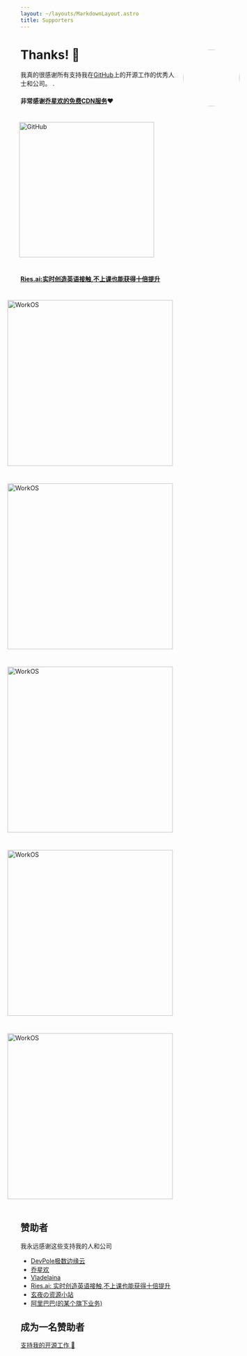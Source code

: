 ```yaml
---
layout: ~/layouts/MarkdownLayout.astro
title: Supporters
---
```


<style is:inline>
.reward-price {
	font-size: 14px;
	position: relative;
	bottom: 2px;
	left: 2px;
	letter-spacing: 0;
}

#thanks-gif {
	margin-top: 30px;
	margin-left: 20px;
	border-radius: 50%;
}

.sponsor {
	box-sizing: border-box;
	display: inline-block;
	vertical-align: middle;
	padding: 20px 0;
	margin-right: 40px;
}

.sponsor:last-of-type {
	margin-right: 0;
}

.sponsor img {
	padding: 0;
	margin: 0;
	box-shadow: none;
}

@media (prefers-color-scheme: dark) {
	.sponsor {
		background-color: #fff;
		border-radius: 5px;
		margin: 20px 0;
		padding: 20px;
		position: unset !important;
	}
}

.silver-sponsor .sponsor {
	display: block;
}

/* Fix the Twitter widget width on mobile */
twitterwidget {
	width: unset !important;
}
</style>

<img id="thanks-gif" src="https://user-images.githubusercontent.com/170270/34912417-66acc388-f8e1-11e7-8350-8e7a321ef97f.gif" width="130" align="right" class="hidden sm:block">

# Thanks! <span class="pl-2">🙌</span>

我真的很感谢所有支持我在[GitHub](https://github.com/darkmatter2048)上的开源工作的优秀人士和公司。 .

<!-- ## <span>🦄🌈</span> Sponsor <span class="reward-price">[$1500/month](https://github.com/sponsors/sindresorhus)</span>

None -->

<!-- ## <span>🦄</span> Sponsor <span class="reward-price not-prose">[$1000/month](https://www.patreon.com/bePatron?c=95723&rid=1917470)</span> -->

#### 非常感谢[乔星欢的免费CDN服务](https://www.qiaoxh.com/?from=dyblog.online)❤️

<a href="https://www.qiaoxh.com/?from=dyblog.online" class="sponsor" rel="nofollow" style="position:relative;left:-3px">
	<img src="/assets/thanks/logo.png" width="310" alt="GitHub">
</a>
<br>

#### [Ries.ai:实时创造英语接触,不上课也能获得十倍提升](https://ries.ai?c=5g71)

<a href="https://ries.ai?c=5g71" class="sponsor" rel="nofollow" style="position:relative;left:-30px">
	<img src="/assets/thanks/ries.png" width="380" alt="WorkOS">
</a>
<br>
<a href="https://www.devpole.com/?from=dyblog.online" class="sponsor" rel="nofollow" style="position:relative;left:-30px">
	<img src="/assets/thanks/poster-logo.png" width="380" alt="WorkOS">
</a>
<br>
<a href="https://www.sakuraxy.top/?from=dyblog.online" class="sponsor" rel="nofollow" style="position:relative;left:-30px">
	<img src="/assets/thanks/xyres2.png" width="380" alt="WorkOS">
</a>
<br>
<a href="https://catime.vladelaina.com/" class="sponsor" rel="nofollow" style="position:relative;left:-30px">
	<img src="/assets/thanks/catime.png" width="380" alt="WorkOS">
</a>
<br>
<a href="https://ali-home.alibaba.com/" class="sponsor" rel="nofollow" style="position:relative;left:-30px">
	<img src="/assets/thanks/alibaba.png" width="380" alt="WorkOS">
</a>

## 赞助者 <span class="reward-price not-prose">

我永远感谢这些支持我的人和公司

- [DevPole极数边缘云](https://www.devpole.com/?from=dyblog.online)
- [乔星欢](https://www.qiaoxh.com/?from=dyblog.online)
- [Vladelaina](https://vladelaina.com/)
- [Ries.ai: 实时创造英语接触,不上课也能获得十倍提升](https://ries.ai?c=5g71)
- [玄夜の资源小站](https://www.sakuraxy.top/?from=dyblog.online)
- [阿里巴巴(的某个旗下业务)](https://ali-home.alibaba.com/?from=dyblog.online)

## 成为一名赞助者

[支持我的开源工作 🙌](donate)
